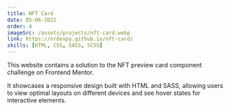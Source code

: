 ```yaml
---
title: NFT Card
date: 05-06-2022
order: 4
imageSrc: /assets/projects/nft-card.webp
link: https://nrdevpy.github.io/nft-card/
skills: [HTML, CSS, SASS, SCSS]
---
```


This website contains a solution to the NFT preview card component challenge on Frontend Mentor. 

It showcases a responsive design built with HTML and SASS, allowing users to view optimal layouts on different devices and see hover states for interactive elements.